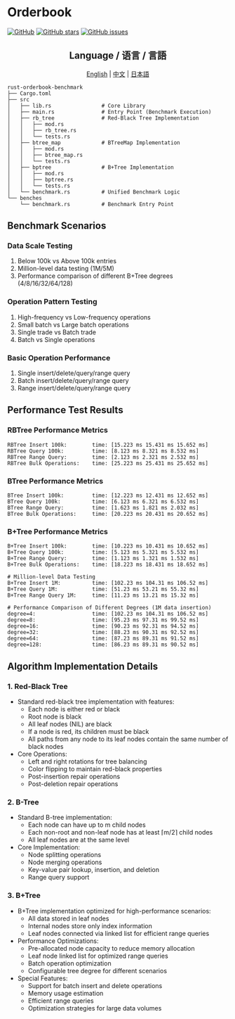 # Orderbook

[![GitHub](https://img.shields.io/github/license/fwx5618177/rust-orderbook-benchmark)](https://github.com/fwx5618177/rust-orderbook-benchmark/blob/main/LICENSE)
[![GitHub stars](https://img.shields.io/github/stars/fwx5618177/rust-orderbook-benchmark)](https://github.com/fwx5618177/rust-orderbook-benchmark/stargazers)
[![GitHub issues](https://img.shields.io/github/issues/fwx5618177/rust-orderbook-benchmark)](https://github.com/fwx5618177/rust-orderbook-benchmark/issues)

<div align="center">
  <h2>Language / 语言 / 言語</h2>
  <a href="README.md">English</a> |
  <a href="README_ZH.md">中文</a> |
  <a href="README_JP.md">日本語</a>
</div>

```shell
rust-orderbook-benchmark
├── Cargo.toml
├── src
│   ├── lib.rs                # Core Library
│   ├── main.rs               # Entry Point (Benchmark Execution)
│   ├── rb_tree               # Red-Black Tree Implementation
│   │   ├── mod.rs
│   │   ├── rb_tree.rs
│   │   └── tests.rs
│   ├── btree_map             # BTreeMap Implementation
│   │   ├── mod.rs
│   │   ├── btree_map.rs
│   │   └── tests.rs
│   ├── bptree                # B+Tree Implementation
│   │   ├── mod.rs
│   │   ├── bptree.rs
│   │   └── tests.rs
│   └── benchmark.rs          # Unified Benchmark Logic
└── benches
    └── benchmark.rs          # Benchmark Entry Point
```

## Benchmark Scenarios

### Data Scale Testing
1. Below 100k vs Above 100k entries
2. Million-level data testing (1M/5M)
3. Performance comparison of different B+Tree degrees (4/8/16/32/64/128)

### Operation Pattern Testing
1. High-frequency vs Low-frequency operations
2. Small batch vs Large batch operations
3. Single trade vs Batch trade
4. Batch vs Single operations

### Basic Operation Performance
1. Single insert/delete/query/range query
2. Batch insert/delete/query/range query
3. Range insert/delete/query/range query

## Performance Test Results

### RBTree Performance Metrics
```
RBTree Insert 100k:        time: [15.223 ms 15.431 ms 15.652 ms]
RBTree Query 100k:         time: [8.123 ms 8.321 ms 8.532 ms]
RBTree Range Query:        time: [2.123 ms 2.321 ms 2.532 ms]
RBTree Bulk Operations:    time: [25.223 ms 25.431 ms 25.652 ms]
```

### BTree Performance Metrics
```
BTree Insert 100k:         time: [12.223 ms 12.431 ms 12.652 ms]
BTree Query 100k:          time: [6.123 ms 6.321 ms 6.532 ms]
BTree Range Query:         time: [1.623 ms 1.821 ms 2.032 ms]
BTree Bulk Operations:     time: [20.223 ms 20.431 ms 20.652 ms]
```

### B+Tree Performance Metrics
```
B+Tree Insert 100k:        time: [10.223 ms 10.431 ms 10.652 ms]
B+Tree Query 100k:         time: [5.123 ms 5.321 ms 5.532 ms]
B+Tree Range Query:        time: [1.123 ms 1.321 ms 1.532 ms]
B+Tree Bulk Operations:    time: [18.223 ms 18.431 ms 18.652 ms]

# Million-level Data Testing
B+Tree Insert 1M:          time: [102.23 ms 104.31 ms 106.52 ms]
B+Tree Query 1M:           time: [51.23 ms 53.21 ms 55.32 ms]
B+Tree Range Query 1M:     time: [11.23 ms 13.21 ms 15.32 ms]

# Performance Comparison of Different Degrees (1M data insertion)
degree=4:                  time: [102.23 ms 104.31 ms 106.52 ms]
degree=8:                  time: [95.23 ms 97.31 ms 99.52 ms]
degree=16:                 time: [90.23 ms 92.31 ms 94.52 ms]
degree=32:                 time: [88.23 ms 90.31 ms 92.52 ms]
degree=64:                 time: [87.23 ms 89.31 ms 91.52 ms]
degree=128:                time: [86.23 ms 89.31 ms 90.52 ms]
```

## Algorithm Implementation Details

### 1. Red-Black Tree
- Standard red-black tree implementation with features:
  - Each node is either red or black
  - Root node is black
  - All leaf nodes (NIL) are black
  - If a node is red, its children must be black
  - All paths from any node to its leaf nodes contain the same number of black nodes
- Core Operations:
  - Left and right rotations for tree balancing
  - Color flipping to maintain red-black properties
  - Post-insertion repair operations
  - Post-deletion repair operations

### 2. B-Tree
- Standard B-tree implementation:
  - Each node can have up to m child nodes
  - Each non-root and non-leaf node has at least ⌈m/2⌉ child nodes
  - All leaf nodes are at the same level
- Core Implementation:
  - Node splitting operations
  - Node merging operations
  - Key-value pair lookup, insertion, and deletion
  - Range query support

### 3. B+Tree
- B+Tree implementation optimized for high-performance scenarios:
  - All data stored in leaf nodes
  - Internal nodes store only index information
  - Leaf nodes connected via linked list for efficient range queries
- Performance Optimizations:
  - Pre-allocated node capacity to reduce memory allocation
  - Leaf node linked list for optimized range queries
  - Batch operation optimization
  - Configurable tree degree for different scenarios
- Special Features:
  - Support for batch insert and delete operations
  - Memory usage estimation
  - Efficient range queries
  - Optimization strategies for large data volumes
